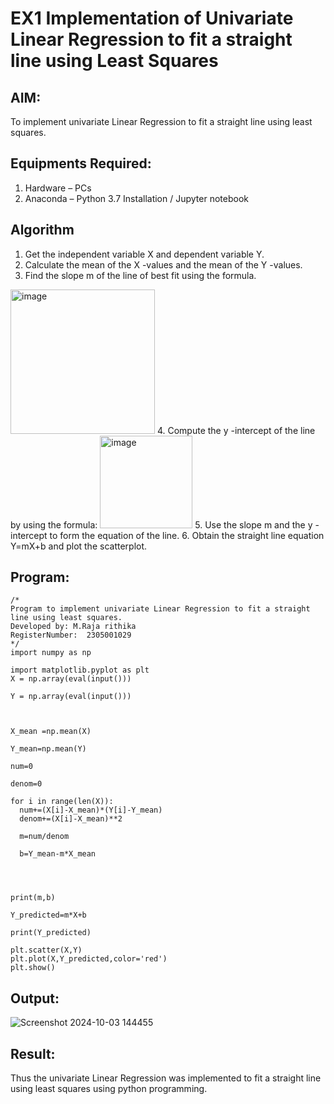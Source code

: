 # EX1 Implementation of Univariate Linear Regression to fit a straight line using Least Squares
## AIM:
To implement univariate Linear Regression to fit a straight line using least squares.

## Equipments Required:
1. Hardware – PCs
2. Anaconda – Python 3.7 Installation / Jupyter notebook

## Algorithm
1. Get the independent variable X and dependent variable Y.
2. Calculate the mean of the X -values and the mean of the Y -values.
3. Find the slope m of the line of best fit using the formula. 
<img width="231" alt="image" src="https://user-images.githubusercontent.com/93026020/192078527-b3b5ee3e-992f-46c4-865b-3b7ce4ac54ad.png">
4. Compute the y -intercept of the line by using the formula:
<img width="148" alt="image" src="https://user-images.githubusercontent.com/93026020/192078545-79d70b90-7e9d-4b85-9f8b-9d7548a4c5a4.png">
5. Use the slope m and the y -intercept to form the equation of the line.
6. Obtain the straight line equation Y=mX+b and plot the scatterplot.

## Program:
```
/*
Program to implement univariate Linear Regression to fit a straight line using least squares.
Developed by: M.Raja rithika
RegisterNumber:  2305001029
*/
import numpy as np

import matplotlib.pyplot as plt
X = np.array(eval(input()))

Y = np.array(eval(input()))



X_mean =np.mean(X)

Y_mean=np.mean(Y)

num=0

denom=0

for i in range(len(X)):
  num+=(X[i]-X_mean)*(Y[i]-Y_mean)
  denom+=(X[i]-X_mean)**2

  m=num/denom

  b=Y_mean-m*X_mean




print(m,b)

Y_predicted=m*X+b

print(Y_predicted)

plt.scatter(X,Y)
plt.plot(X,Y_predicted,color='red')
plt.show()

```

## Output:
![Screenshot 2024-10-03 144455](https://github.com/user-attachments/assets/9952159e-f149-46b3-a454-264c401ab194)





## Result:
Thus the univariate Linear Regression was implemented to fit a straight line using least squares using python programming.
